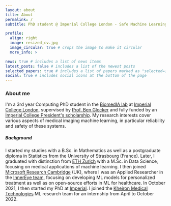 ```yaml
---
layout: about
title: About
permalink: /
subtitle: PhD student @ Imperial College London - Safe Machine Learning for Medical Imaging.

profile:
  align: right
  image: resized_cv.jpg
  image_circular: true # crops the image to make it circular
  more_info: >

news: true # includes a list of news items
latest_posts: false # includes a list of the newest posts
selected_papers: true # includes a list of papers marked as "selected={true}"
social: true # includes social icons at the bottom of the page
---
```


### About me

I'm a 3rd year Computing PhD student in the [BiomedIA lab](https://biomedia.doc.ic.ac.uk/) at [Imperial College London](https://www.imperial.ac.uk/), supervised by [Prof. Ben Glocker](http://wp.doc.ic.ac.uk/bglocker/) and fully funded by an [Imperial College President's scholarship](https://www.imperial.ac.uk/study/fees-and-funding/postgraduate-doctoral/grants-scholarships/presidents-phd/). My research interests cover various aspects of medical imaging machine learning, in particular reliability and safety of these systems. <br/>

##### Background 
I started my studies with a B.Sc. in Mathematics as well as a postgraduate diploma in Statistics from the University of Strasbourg (France). Later, I graduated with distinction from [ETH Zurich](https://ethz.ch/en.html) with a M.Sc. in Data Science, focusing on medical applications of machine learning. I then joined [Microsoft Research Cambridge](https://www.microsoft.com/en-us/research/lab/microsoft-research-cambridge/) (UK), where I was an Applied Researcher in the [InnerEye team](https://www.microsoft.com/en-us/research/project/medical-image-analysis/), focusing on developing ML models for personalized treatment as well as on open-source efforts in ML for healthcare. In October 2021, I then started my PhD at [Imperial](https://www.imperial.ac.uk/). I joined the [Kheiron Medical Technologies](https://www.kheironmed.com/) ML research team for an internship from April to October 2022.
